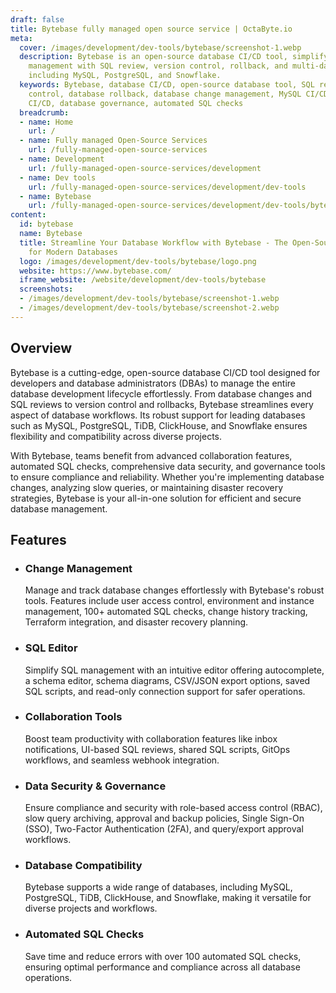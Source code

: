 ```yaml
---
draft: false
title: Bytebase fully managed open source service | OctaByte.io
meta:
  cover: /images/development/dev-tools/bytebase/screenshot-1.webp
  description: Bytebase is an open-source database CI/CD tool, simplifying database
    management with SQL review, version control, rollback, and multi-database support,
    including MySQL, PostgreSQL, and Snowflake.
  keywords: Bytebase, database CI/CD, open-source database tool, SQL review, version
    control, database rollback, database change management, MySQL CI/CD, PostgreSQL
    CI/CD, database governance, automated SQL checks
  breadcrumb:
  - name: Home
    url: /
  - name: Fully managed Open-Source Services
    url: /fully-managed-open-source-services
  - name: Development
    url: /fully-managed-open-source-services/development
  - name: Dev tools
    url: /fully-managed-open-source-services/development/dev-tools
  - name: Bytebase
    url: /fully-managed-open-source-services/development/dev-tools/bytebase
content:
  id: bytebase
  name: Bytebase
  title: Streamline Your Database Workflow with Bytebase - The Open-Source CI/CD Tool
    for Modern Databases
  logo: /images/development/dev-tools/bytebase/logo.png
  website: https://www.bytebase.com/
  iframe_website: /website/development/dev-tools/bytebase
  screenshots:
  - /images/development/dev-tools/bytebase/screenshot-1.webp
  - /images/development/dev-tools/bytebase/screenshot-2.webp
---
```


## Overview

Bytebase is a cutting-edge, open-source database CI/CD tool designed for developers and database administrators (DBAs) to manage the entire database development lifecycle effortlessly. From database changes and SQL reviews to version control and rollbacks, Bytebase streamlines every aspect of database workflows. Its robust support for leading databases such as MySQL, PostgreSQL, TiDB, ClickHouse, and Snowflake ensures flexibility and compatibility across diverse projects.

With Bytebase, teams benefit from advanced collaboration features, automated SQL checks, comprehensive data security, and governance tools to ensure compliance and reliability. Whether you're implementing database changes, analyzing slow queries, or maintaining disaster recovery strategies, Bytebase is your all-in-one solution for efficient and secure database management.

## Features

- ### Change Management

  Manage and track database changes effortlessly with Bytebase's robust tools. Features include user access control, environment and instance management, 100+ automated SQL checks, change history tracking, Terraform integration, and disaster recovery planning.

- ### SQL Editor

  Simplify SQL management with an intuitive editor offering autocomplete, a schema editor, schema diagrams, CSV/JSON export options, saved SQL scripts, and read-only connection support for safer operations.

- ### Collaboration Tools

  Boost team productivity with collaboration features like inbox notifications, UI-based SQL reviews, shared SQL scripts, GitOps workflows, and seamless webhook integration.

- ### Data Security & Governance

  Ensure compliance and security with role-based access control (RBAC), slow query archiving, approval and backup policies, Single Sign-On (SSO), Two-Factor Authentication (2FA), and query/export approval workflows.

- ### Database Compatibility

  Bytebase supports a wide range of databases, including MySQL, PostgreSQL, TiDB, ClickHouse, and Snowflake, making it versatile for diverse projects and workflows.

- ### Automated SQL Checks

  Save time and reduce errors with over 100 automated SQL checks, ensuring optimal performance and compliance across all database operations.